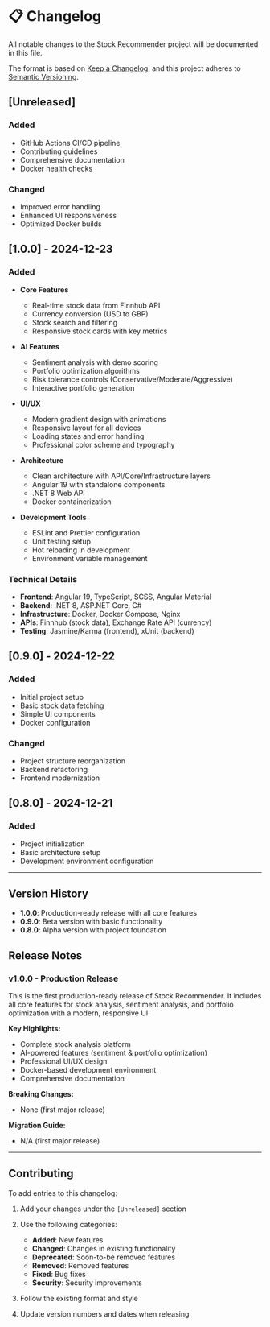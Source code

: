 # 📋 Changelog

All notable changes to the Stock Recommender project will be documented in this file.

The format is based on [Keep a Changelog](https://keepachangelog.com/en/1.0.0/),
and this project adheres to [Semantic Versioning](https://semver.org/spec/v2.0.0.html).

## [Unreleased]

### Added
- GitHub Actions CI/CD pipeline
- Contributing guidelines
- Comprehensive documentation
- Docker health checks

### Changed
- Improved error handling
- Enhanced UI responsiveness
- Optimized Docker builds

## [1.0.0] - 2024-12-23

### Added
- **Core Features**
  - Real-time stock data from Finnhub API
  - Currency conversion (USD to GBP)
  - Stock search and filtering
  - Responsive stock cards with key metrics

- **AI Features**
  - Sentiment analysis with demo scoring
  - Portfolio optimization algorithms
  - Risk tolerance controls (Conservative/Moderate/Aggressive)
  - Interactive portfolio generation

- **UI/UX**
  - Modern gradient design with animations
  - Responsive layout for all devices
  - Loading states and error handling
  - Professional color scheme and typography

- **Architecture**
  - Clean architecture with API/Core/Infrastructure layers
  - Angular 19 with standalone components
  - .NET 8 Web API
  - Docker containerization

- **Development Tools**
  - ESLint and Prettier configuration
  - Unit testing setup
  - Hot reloading in development
  - Environment variable management

### Technical Details
- **Frontend**: Angular 19, TypeScript, SCSS, Angular Material
- **Backend**: .NET 8, ASP.NET Core, C#
- **Infrastructure**: Docker, Docker Compose, Nginx
- **APIs**: Finnhub (stock data), Exchange Rate API (currency)
- **Testing**: Jasmine/Karma (frontend), xUnit (backend)

## [0.9.0] - 2024-12-22

### Added
- Initial project setup
- Basic stock data fetching
- Simple UI components
- Docker configuration

### Changed
- Project structure reorganization
- Backend refactoring
- Frontend modernization

## [0.8.0] - 2024-12-21

### Added
- Project initialization
- Basic architecture setup
- Development environment configuration

---

## Version History

- **1.0.0**: Production-ready release with all core features
- **0.9.0**: Beta version with basic functionality
- **0.8.0**: Alpha version with project foundation

## Release Notes

### v1.0.0 - Production Release
This is the first production-ready release of Stock Recommender. It includes all core features for stock analysis, sentiment analysis, and portfolio optimization with a modern, responsive UI.

**Key Highlights:**
- Complete stock analysis platform
- AI-powered features (sentiment & portfolio optimization)
- Professional UI/UX design
- Docker-based development environment
- Comprehensive documentation

**Breaking Changes:**
- None (first major release)

**Migration Guide:**
- N/A (first major release)

---

## Contributing

To add entries to this changelog:

1. Add your changes under the `[Unreleased]` section
2. Use the following categories:
   - **Added**: New features
   - **Changed**: Changes in existing functionality
   - **Deprecated**: Soon-to-be removed features
   - **Removed**: Removed features
   - **Fixed**: Bug fixes
   - **Security**: Security improvements

3. Follow the existing format and style
4. Update version numbers and dates when releasing 